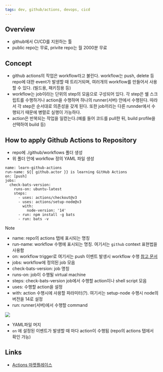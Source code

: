 ```yaml
---
tags: dev, github/actions, devops, cicd
---
```

## Overview
- github에서 CI/CD를 지원하는 툴 
- public repo는 무료, privite repo는 월 2000분 무료
## Concept
- github actions의 작업은 workflow라고 불린다. workflow는 push, delete 등 repo에 대한 event가 발생할 때 트리거되며, 여러개의 workflow를 만들어서 사용할 수 있다. (빌드용, 패키징용 등)	
- workflow는 job이라는 단위의 step의 모음으로 구성되어 있다. 각 step은 쉘 스크립트를 수행하거나 action을 수행하며 하나의 runner(서버) 안에서 수행된다. 따라서 각 step은 순서대로 의존성을 갖게 된다. 또한 job끼리는 다른 runnder에서 수행되기 때문에 병렬로 실행이 가능하다.
- action은 반복되는 작업을 일컫는다.(예를 들어 코드를 pull한 뒤, build profile을 선택하여 build 등)
## How to apply Github Actions to Repository 
- repo에 ./github/workflows 폴더 생성
- 위 폴더 안에 workflow 정의 YAML 파일 생성
```
name: learn-github-actions
run-name: ${{ github.actor }} is learning GitHub Actions
on: [push]
jobs:
  check-bats-version:
    runs-on: ubuntu-latest
    steps:
      - uses: actions/checkout@v3
      - uses: actions/setup-node@v3
        with:
          node-version: '14'
      - run: npm install -g bats
      - run: bats -v
```
>[!note]
>- name: repo의 actions 탭에 표시되는 명칭
>- run-name: workflow 수행에 표시되는 명칭. 여기서는 `github` context 표현법을 사용함
>- on: workflow trigger로 여기서는 push 이벤트 발생시 workflow 수행 [참고 문서](https://docs.github.com/en/actions/using-workflows/workflow-syntax-for-github-actions#onpushpull_requestpull_request_targetpathspaths-ignore) 
>- jobs: workflow에 정의된 job 모음
>- check-bats-version: job 명칭
>- runs-on: job이 수행될 virtual machine
>- steps: check-bats-version job에서 수행할 action이나 shell script 모음
>- uses: 수행할 action을 설정
>- with: action 수행시에 사용할 파라미터(?). 여기서는 setup-node 수행시 node의 버전을 14로 설정
>- run: runner(서버)에서 수행할 command

![](Pasted%20image%2020221009105320.png)
- YAML파일 머지
- `on` 에 설정된 이벤트가 발생할 때 마다 action이 수행됨 (repo의 actions 탭에서 확인 가능)
## Links
- [Actions 마켓플레이스](https://github.com/marketplace?type=actions)